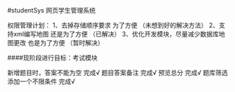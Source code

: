 #studentSys
网页学生管理系统

权限管理计划：
1、去掉存储顺序要求 为了方便 （未想到好的解决方法）
2、支持xml编写地图 还是为了方便 （已解决）
3、优化开发模块，尽量减少数据库地图更改 也是为了方便 （暂时解决）


####现阶段进行目标：考试模块

新增题目时，答案不能为空 完成√
题目答案备注 完成√
预览总分 完成√
题库筛选添加一个不限条件 完成√





